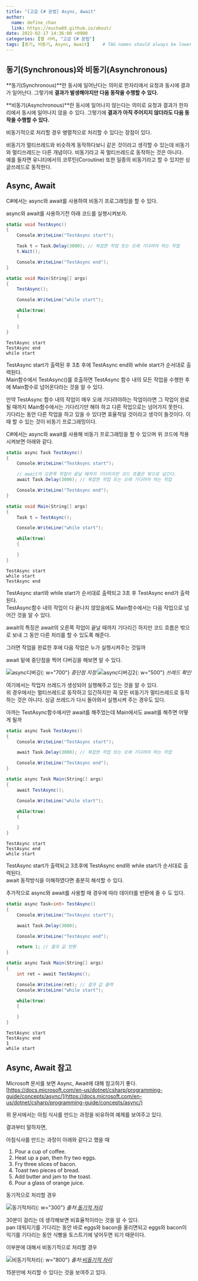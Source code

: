 ```yaml
---
title: "[고급 C# 문법] Async, Await"
author:
  name: define_chan
  link: https://eucha09.github.io/about/
date: 2022-02-17 14:36:00 +0900
categories: [웹 서버, "고급 C# 문법"]
tags: [동기, 비동기, Async, Await]     # TAG names should always be lowercase
---
```


## **동기(Synchronous)와 비동기(Asynchronous)**

**동기(Synchronous)**란 동시에 일어난다는 의미로 한자리에서 요청과 동시에 결과가 일어난다. 그렇기에 **결과가 발생해야지만 다음 동작을 수행할 수 있다.**

**비동기(Asynchronous)**란 동시에 일어나지 않는다는 의미로 요청과 결과가 한자리에서 동시에 일어나지 않을 수 있다. 그렇기에 **결과가 아직 주어지지 않더라도 다음 동작을 수행할 수 있다.**

비동기적으로 처리할 경우 병렬적으로 처리할 수 있다는 장점이 있다.

비동기가 멀티쓰레드와 비슷하게 동작하다보니 같은 것이라고 생각할 수 있는데 비동기와 멀티쓰레드는 다른 개념이다. 비동기라고 꼭 멀티쓰레드로 동작하는 것은 아니다.   
예를 들자면 유니티에서의 코루틴(Coroutine) 또한 일종의 비동기라고 할 수 있지만 싱글쓰레드로 동작한다.

## **Async, Await**

C#에서는 async와 await를 사용하여 비동기 프로그래밍을 할 수 있다.

async와 await를 사용하기전 아래 코드를 실행시켜보자.

```c#
static void TestAsync()
{
    Console.WriteLine("TestAsync start");

    Task t = Task.Delay(3000); // 복잡한 작업 또는 오래 기다려야 하는 작업
    t.Wait();

    Console.WriteLine("TestAsync end");
}

static void Main(String[] args)
{
    TestAsync();

    Console.WriteLine("while start");

    while(true)
    {

    }
}
```
```console
TestAsync start
TestAsync end
while start
```

TestAsync start가 출력된 후 3초 후에 TestAsync end와 while start가 순서대로 출력된다.   
Main함수에서 TestAsync()를 호출하면 TestAsync 함수 내의 모든 작업을 수행한 후에 Main함수로 넘어온다라는 것을 알 수 있다.

만약 TestAsync 함수 내의 작업이 매우 오래 기다려야하는 작업이라면 그 작업이 완료될 때까지 Main함수에서는 기다리기만 해야 하고 다른 작업으로는 넘어가지 못한다.   
기다리는 동안 다른 작업을 하고 있을 수 있다면 효율적일 것이라고 생각이 들것이다. 이때 할 수 있는 것이 비동기 프로그래밍이다.

C#에서는 async와 await를 사용해 비동기 프로그래밍을 할 수 있으며 위 코드에 적용시켜보면 아래와 같다.

```c#
static async Task TestAsync()
{
    Console.WriteLine("TestAsync start");

    // await의 오른쪽 작업이 끝날 때까지 기다리지만 코드 흐름은 밖으로 넘긴다.
    await Task.Delay(3000); // 복잡한 작업 또는 오래 기다려야 하는 작업

    Console.WriteLine("TestAsync end");
}

static void Main(String[] args)
{
    Task t = TestAsync();

    Console.WriteLine("while start");

    while(true)
    {

    }
}
```
```console
TestAsync start
while start
TestAsync end
```

TestAsync start와 while start가 순서대로 출력되고 3초 후 TestAsync end가 출력된다.   
TestAsync함수 내의 작업이 다 끝나지 않았음에도 Main함수에서는 다음 작업으로 넘어간 것을 알 수 있다.

await의 특징은 await의 오른쪽 작업이 끝날 때까지 기다리긴 하지만 코드 흐름은 밖으로 보내 그 동안 다른 처리를 할 수 있도록 해준다.   

그러면 작업을 완료한 후에 다음 작업은 누가 실행시켜주는 것일까

await 밑에 중단점을 찍어 디버깅을 해보면 알 수 있다.

![async디버깅](/assets/img/posts/webserver/async디버깅.png){: w="700"}
_중단점 지정_
![async디버깅2](/assets/img/posts/webserver/async디버깅2.png){: w="500"}
_쓰레드 확인_

여기에서는 작업자 쓰레드가 생성되어 실행해주고 있는 것을 알 수 있다.   
위 경우에서는 멀티쓰레드로 동작하고 있긴하지만 꼭 모든 비동기가 멀티쓰레드로 동작하는 것은 아니다. 싱글 쓰레드가 다시 돌아와서 실행시켜 주는 경우도 있다.

아까는 TestAsync함수에서만 await를 해주었는데 Main에서도 await를 해주면 어떻게 될까

```c#
static async Task TestAsync()
{
    Console.WriteLine("TestAsync start");

    await Task.Delay(3000); // 복잡한 작업 또는 오래 기다려야 하는 작업

    Console.WriteLine("TestAsync end");
}

static async Task Main(String[] args)
{
    await TestAsync();

    Console.WriteLine("while start");

    while(true)
    {

    }
}
```
```console
TestAsync start
TestAsync end
while start
```

TestAsync start가 출력되고 3초후에 TestAsync end와 while start가 순서대로 출력된다.   
await 동작방식을 이해하였다면 충분히 해석할 수 있다.

추가적으로 async와 await를 사용할 때 경우에 따라 데이터를 반환에 줄 수 도 있다.

```c#
static async Task<int> TestAsync()
{
    Console.WriteLine("TestAsync start");

    await Task.Delay(3000);

    Console.WriteLine("TestAsync end");

    return 1; // 결과 값 반환
}

static async Task Main(String[] args)
{
    int ret = await TestAsync();

    Console.WriteLine(ret); // 결과 값 출력
    Console.WriteLine("while start");

    while(true)
    {

    }
}
```
```console
TestAsync start
TestAsync end
1
while start
```

## **Async, Await 참고**

Microsoft 문서를 보면 Async, Await에 대해 참고하기 좋다.   
[https://docs.microsoft.com/en-us/dotnet/csharp/programming-guide/concepts/async/](https://docs.microsoft.com/en-us/dotnet/csharp/programming-guide/concepts/async/)

위 문서에서는 아침 식사를 만드는 과정을 비유하여 예제를 보여주고 있다.

결과부터 말하자면,

아침식사를 만드는 과정이 아래와 같다고 했을 때
1. Pour a cup of coffee.
2. Heat up a pan, then fry two eggs.
3. Fry three slices of bacon.
4. Toast two pieces of bread.
5. Add butter and jam to the toast.
6. Pour a glass of orange juice.

동기적으로 처리할 경우

![동기적처리](/assets/img/posts/webserver/synchronous-breakfast.png){: w="300"}
_출처:[동기적 처리](https://docs.microsoft.com/en-us/dotnet/csharp/programming-guide/concepts/async/)_

30분이 걸리는 데 생각해보면 비효율적이라는 것을 알 수 있다.   
pan 데워지기를 기다리는 동안 바로 eggs와 bacon을 올리면되고 eggs와 bacon이 익기를 기다리는 동안 식빵을 토스트기에 넣어두면 되기 때문이다.

이부분에 대해서 비동기적으로 처리할 경우

![비동기적처리](/assets/img/posts/webserver/whenany-async-breakfast.png){: w="800"}
_출처:[비동기적 처리](https://docs.microsoft.com/en-us/dotnet/csharp/programming-guide/concepts/async/)_

15분만에 처리할 수 있다는 것을 보여주고 있다.
